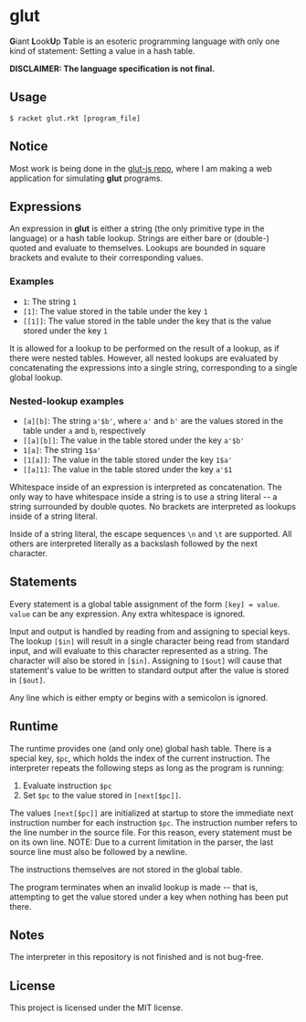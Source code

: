 # glut

**G**iant **L**ook**U**p **T**able is an esoteric programming language
with only one kind of statement: Setting a value in a hash table.

**DISCLAIMER: The language specification is not final.**

## Usage

```
$ racket glut.rkt [program_file]
```

## Notice

Most work is being done in the
[glut-js repo](https://github.com/zthomae/glut-js), where I am making
a web application for simulating **glut** programs.

## Expressions

An expression in **glut** is either a string (the only primitive type
in the language) or a hash table lookup. Strings are either bare or
(double-) quoted and evaluate to themselves.  Lookups are bounded in
square brackets and evalute to their corresponding values.

### Examples

* `1`: The string `1`
* `[1]`: The value stored in the table under the key `1`
* `[[1]]`: The value stored in the table under the key that is the value
stored under the key `1`

It is allowed for a lookup to be performed on the result of a lookup,
as if there were nested tables. However, all nested lookups are
evaluated by concatenating the expressions into a single string,
corresponding to a single global lookup.

### Nested-lookup examples

* `[a][b]`: The string `a'$b'`, where `a'` and `b'` are the values stored
in the table under `a` and `b`, respectively
* `[[a][b]]`: The value in the table stored under the key `a'$b'`
* `1[a]`: The string `1$a'`
* `[1[a]]`: The value in the table stored under the key `1$a'`
* `[[a]1]`: The value in the table stored under the key `a'$1`

Whitespace inside of an expression is interpreted as
concatenation. The only way to have whitespace inside a string is to
use a string literal -- a string surrounded by double quotes. No
brackets are interpreted as lookups inside of a string literal.

Inside of a string literal, the escape sequences `\n` and `\t` are
supported. All others are interpreted literally as a backslash
followed by the next character.

## Statements

Every statement is a global table assignment of the form `[key] =
value`. `value` can be any expression. Any extra whitespace is
ignored.

Input and output is handled by reading from and assigning to special
keys. The lookup `[$in]` will result in a single character being read
from standard input, and will evaluate to this character represented
as a string. The character will also be stored in `[$in]`. Assigning
to `[$out]` will cause that statement's value to be written to
standard output after the value is stored in `[$out]`.

Any line which is either empty or begins with a semicolon is ignored.

## Runtime

The runtime provides one (and only one) global hash table. There
is a special key, `$pc`, which holds the index of the current
instruction. The interpreter repeats the following steps as long
as the program is running:

1. Evaluate instruction `$pc`
2. Set `$pc` to the value stored in `[next[$pc]]`.

The values `[next[$pc]]` are initialized at startup to store the
immediate next instruction number for each instruction `$pc`. The
instruction number refers to the line number in the source file.
For this reason, every statement must be on its own line. NOTE:
Due to a current limitation in the parser, the last source line
must also be followed by a newline.

The instructions themselves are not stored in the global table.

The program terminates when an invalid lookup is made -- that is,
attempting to get the value stored under a key when nothing has been
put there.

## Notes

The interpreter in this repository is not finished and is not bug-free.

## License

This project is licensed under the MIT license.
